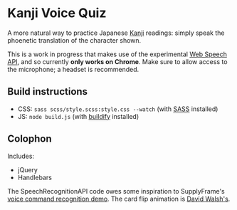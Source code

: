# Kanji Voice Quiz

A more natural way to practice Japanese [Kanji](http://en.wikipedia.org/wiki/Kanji "Kanji - Wikipedia, the free encyclopedia") readings: simply speak the phoenetic translation of the character shown.

This is a work in progress that makes use of the experimental [Web Speech API](https://dvcs.w3.org/hg/speech-api/raw-file/tip/speechapi.html), and so currently **only works on Chrome**. Make sure to allow access to the microphone; a headset is recommended.

## Build instructions

* CSS: `sass scss/style.scss:style.css --watch` (with [SASS](http://sass-lang.com) installed)
* JS: `node build.js` (with [buildify](https://github.com/powmedia/buildify) installed)

## Colophon

Includes:

* jQuery
* Handlebars

The SpeechRecognitionAPI code owes some inspiration to SupplyFrame's [voice command recognition demo](http://blog.supplyframe.com/2013/05/13/voice-command-recognition-levenshtein-web-speech-api/). The card flip animation is [David Walsh's](http://davidwalsh.name/css-flip).

